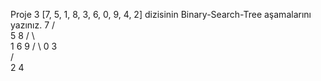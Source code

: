 Proje 3
[7, 5, 1, 8, 3, 6, 0, 9, 4, 2] dizisinin Binary-Search-Tree aşamalarını yazınız.
                      7
                   /    \
                5          8
              /   \          \
           1        6         9
          /  \ 
        0      3     
              /  \
            2      4

